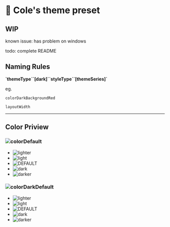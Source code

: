 # 🎨 Cole's theme preset

## WIP

known issue: has problem on windows

todo: complete README

## Naming Rules

**&#96;themeType&#96;&#96;[dark]&#96;&#96;styleType&#96;&#96;[themeSeries]&#96;**

eg.

`colorDarkBackgroundRed`

`layoutWidth`

---

## Color Priview

### ![colorDefault](https://img.shields.io/badge/-colorDefault-%2327272A)

- ![lighter](https://img.shields.io/badge/-lighter-%23D4D4D8)
- ![light](https://img.shields.io/badge/-light-%2371717A)
- ![DEFAULT](https://img.shields.io/badge/-DEFAULT-%2327272A)
- ![dark](https://img.shields.io/badge/-dark-%2318181B)
- ![darker](https://img.shields.io/badge/-darker-%23000000)

### ![colorDarkDefault](https://img.shields.io/badge/-colorDarkDefault-%23fffbf0)

- ![lighter](https://img.shields.io/badge/-lighter-%23ffffff)
- ![light](https://img.shields.io/badge/-light-%23fafafa)
- ![DEFAULT](https://img.shields.io/badge/-DEFAULT-%23fffbf0)
- ![dark](https://img.shields.io/badge/-dark-%23fafaf9)
- ![darker](https://img.shields.io/badge/-darker-%23fafaf9)